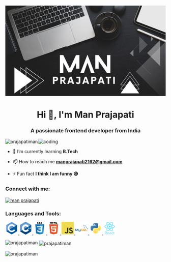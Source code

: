 ![logo](https://github.com/PrajapatiMan/PrajapatiMan/blob/main/banner2.png?raw=true)
<h1 align="center">Hi 👋, I'm Man Prajapati</h1>
<h3 align="center">A passionate frontend developer from India</h3>

<img align="right" alt="coding" width="400" src="https://cdn.dribbble.com/users/1162077/screenshots/3848914/programmer.gif">

<p align="left"> <img src="https://komarev.com/ghpvc/?username=prajapatiman&label=Profile%20views&color=0e75b6&style=flat" alt="prajapatiman" /> </p>

- 🌱 I’m currently learning **B.Tech**

- 📫 How to reach me **manprajapati2162@gmail.com**

- ⚡ Fun fact **I think I am funny 😅**

<h3 align="left">Connect with me:</h3>
<p align="left">
<a href="https://linkedin.com/in/man prajapati" target="blank"><img align="center" src="https://raw.githubusercontent.com/rahuldkjain/github-profile-readme-generator/master/src/images/icons/Social/linked-in-alt.svg" alt="man prajapati" height="30" width="40" /></a>
</p>

<h3 align="left">Languages and Tools:</h3>
<p align="left"> <a href="https://www.cprogramming.com/" target="_blank" rel="noreferrer"> <img src="https://raw.githubusercontent.com/devicons/devicon/master/icons/c/c-original.svg" alt="c" width="40" height="40"/> </a> <a href="https://www.w3schools.com/cpp/" target="_blank" rel="noreferrer"> <img src="https://raw.githubusercontent.com/devicons/devicon/master/icons/cplusplus/cplusplus-original.svg" alt="cplusplus" width="40" height="40"/> </a> <a href="https://www.w3schools.com/css/" target="_blank" rel="noreferrer"> <img src="https://raw.githubusercontent.com/devicons/devicon/master/icons/css3/css3-original-wordmark.svg" alt="css3" width="40" height="40"/> </a> <a href="https://www.w3.org/html/" target="_blank" rel="noreferrer"> <img src="https://raw.githubusercontent.com/devicons/devicon/master/icons/html5/html5-original-wordmark.svg" alt="html5" width="40" height="40"/> </a> <a href="https://developer.mozilla.org/en-US/docs/Web/JavaScript" target="_blank" rel="noreferrer"> <img src="https://raw.githubusercontent.com/devicons/devicon/master/icons/javascript/javascript-original.svg" alt="javascript" width="40" height="40"/> </a> <a href="https://www.mysql.com/" target="_blank" rel="noreferrer"> <img src="https://raw.githubusercontent.com/devicons/devicon/master/icons/mysql/mysql-original-wordmark.svg" alt="mysql" width="40" height="40"/> </a> <a href="https://www.python.org" target="_blank" rel="noreferrer"> <img src="https://raw.githubusercontent.com/devicons/devicon/master/icons/python/python-original.svg" alt="python" width="40" height="40"/> </a> <a href="https://reactjs.org/" target="_blank" rel="noreferrer"> <img src="https://raw.githubusercontent.com/devicons/devicon/master/icons/react/react-original-wordmark.svg" alt="react" width="40" height="40"/> </a> </p>

<p><img align="left" src="https://github-readme-stats.vercel.app/api/top-langs?username=prajapatiman&show_icons=true&locale=en&layout=compact" alt="prajapatiman" /></p>

<p>&nbsp;<img align="center" src="https://github-readme-stats.vercel.app/api?username=prajapatiman&show_icons=true&locale=en" alt="prajapatiman" /></p>

<p><img align="center" src="https://github-readme-streak-stats.herokuapp.com/?user=prajapatiman&" alt="prajapatiman" /></p>


